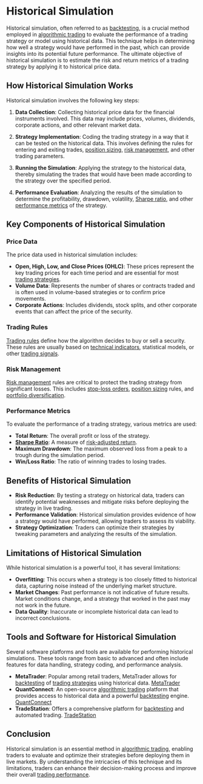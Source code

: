 # Historical Simulation

Historical simulation, often referred to as [backtesting](../b/backtesting.md), is a crucial method employed in [algorithmic trading](../a/algorithmic_trading.md) to evaluate the performance of a trading strategy or model using historical data. This technique helps in determining how well a strategy would have performed in the past, which can provide insights into its potential future performance. The ultimate objective of historical simulation is to estimate the risk and return metrics of a trading strategy by applying it to historical price data.

## How Historical Simulation Works

Historical simulation involves the following key steps:

1. **Data Collection**: Collecting historical price data for the financial instruments involved. This data may include prices, volumes, dividends, corporate actions, and other relevant market data.

2. **Strategy Implementation**: Coding the trading strategy in a way that it can be tested on the historical data. This involves defining the rules for entering and exiting trades, [position sizing](../p/position_sizing.md), [risk management](../r/risk_management.md), and other trading parameters.

3. **Running the Simulation**: Applying the strategy to the historical data, thereby simulating the trades that would have been made according to the strategy over the specified period.

4. **Performance Evaluation**: Analyzing the results of the simulation to determine the profitability, drawdown, volatility, [Sharpe ratio](../s/sharpe_ratio.md), and other [performance metrics](../p/performance_metrics.md) of the strategy.

## Key Components of Historical Simulation

### Price Data
The price data used in historical simulation includes:

- **Open, High, Low, and Close Prices (OHLC)**: These prices represent the key trading prices for each time period and are essential for most [trading strategies](../t/trading_strategies.md).
- **Volume Data**: Represents the number of shares or contracts traded and is often used in volume-based strategies or to confirm price movements.
- **Corporate Actions**: Includes dividends, stock splits, and other corporate events that can affect the price of the security.

### Trading Rules
[Trading rules](../t/trading_rules.md) define how the algorithm decides to buy or sell a security. These rules are usually based on [technical indicators](../t/technical_indicators.md), statistical models, or other [trading signals](../t/trading_signals.md).

### Risk Management
[Risk management](../r/risk_management.md) rules are critical to protect the trading strategy from significant losses. This includes [stop-loss orders](../s/stop-loss_orders.md), [position sizing](../p/position_sizing.md) rules, and [portfolio diversification](../p/portfolio_diversification.md).

### Performance Metrics
To evaluate the performance of a trading strategy, various metrics are used:

- **Total Return**: The overall profit or loss of the strategy.
- **[Sharpe Ratio](../s/sharpe_ratio.md)**: A measure of [risk-adjusted return](../r/risk-adjusted_return.md).
- **Maximum Drawdown**: The maximum observed loss from a peak to a trough during the simulation period.
- **Win/Loss Ratio**: The ratio of winning trades to losing trades.

## Benefits of Historical Simulation

- **Risk Reduction**: By testing a strategy on historical data, traders can identify potential weaknesses and mitigate risks before deploying the strategy in live trading.
- **Performance Validation**: Historical simulation provides evidence of how a strategy would have performed, allowing traders to assess its viability.
- **Strategy Optimization**: Traders can optimize their strategies by tweaking parameters and analyzing the results of the simulation.

## Limitations of Historical Simulation

While historical simulation is a powerful tool, it has several limitations:

- **Overfitting**: This occurs when a strategy is too closely fitted to historical data, capturing noise instead of the underlying market structure.
- **Market Changes**: Past performance is not indicative of future results. Market conditions change, and a strategy that worked in the past may not work in the future.
- **Data Quality**: Inaccurate or incomplete historical data can lead to incorrect conclusions.

## Tools and Software for Historical Simulation

Several software platforms and tools are available for performing historical simulations. These tools range from basic to advanced and often include features for data handling, strategy coding, and performance analysis.

- **MetaTrader**: Popular among retail traders, MetaTrader allows for [backtesting](../b/backtesting.md) of [trading strategies](../t/trading_strategies.md) using historical data. [MetaTrader](https://www.metatrader5.com/en)
- **QuantConnect**: An open-source [algorithmic trading](../a/algorithmic_trading.md) platform that provides access to historical data and a powerful [backtesting](../b/backtesting.md) engine. [QuantConnect](https://www.quantconnect.com)
- **TradeStation**: Offers a comprehensive platform for [backtesting](../b/backtesting.md) and automated trading. [TradeStation](https://www.tradestation.com)

## Conclusion

Historical simulation is an essential method in [algorithmic trading](../a/algorithmic_trading.md), enabling traders to evaluate and optimize their strategies before deploying them in live markets. By understanding the intricacies of this technique and its limitations, traders can enhance their decision-making process and improve their overall [trading performance](../t/trading_performance.md).